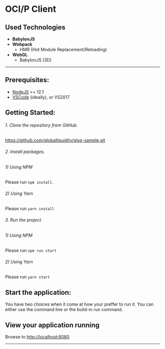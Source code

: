 # OCI/P Client

## Used Technologies

- **BabylonJS**
- **Webpack**
  - HMR (Hot Module Replacement/Reloading)
- **WebGL** 
  - BabylonJS (3D)
---

## Prerequisites:
 * [NodeJS](https://nodejs.org/) >= 12.1
 * [VSCode](https://code.visualstudio.com/) (ideally), or VS2017

## Getting Started:
###### 1. Clone the repository from GitHub.  
https://github.com/globalliquidity/glsg-sample.git
###### 2. Install packages.  
###### 1) Using NPM
Please run `npm install`.
###### 2) Using Yarn
Please run `yarn install`
###### 3. Run the project.  
###### 1) Using NPM
Please run `npm run start`
###### 2) Using Yarn
Please run `yarn start`

## Start the application:
You have two choices when it come at how your preffer to run it. You can either use the command line or the build-in run command.

## View your application running
Browse to [http://localhost:8080](http://localhost:8080)

----

